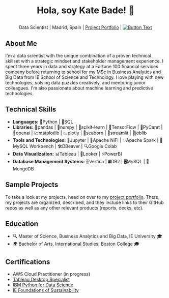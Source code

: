 # <p align="center">Hola, soy Kate Bade! 👋
<p align="center">Data Scientist | Madrid, Spain | <a href="https://badek23.github.io/">Project Portfolio</a> | <a href="https://www.linkedin.com/in/katherinebade">
  <img src="https://img.shields.io/badge/LinkedIn-Connect-blue" alt="Button Text">
</a>
</p> 


## About Me
I'm a data scientist with the unique combination of a proven technical skillset with a strategic mindset and stakeholder management experience. I spent three years in data and strategy at a Fortune 100 financial services company before returning to school for my MSc in Business Analytics and Big Data from IE School of Science and Technology. I love playing with new technologies, solving data puzzles creatively, and mentoring junior colleagues. I'm also passionate about machine learning and predictive technologies.

## Technical Skills
- **Languages:** 🐍Python | 💽SQL
- **Libraries:** 🐼pandas | 🧮numpy | 🧠scikit-learn | 🔷TensorFlow | 🧪PyCaret | 🤖openai | 📈matplotlib | 📉plotly | 🌊seaborn | 🎨streamlit | 🔧joblib
- **Tools and Technologies:** 📒Jupyter | 🔄Apache NiFi | ✨Apache Spark | 🐬MySQL Workbench | 🛠️DBeaver | 🔍Google Colab 
- **Data Visualization:** 📊Tableau | 👀Looker | ⚡PowerBI
- **Database Management Systems:** 🗄️Vertica | 🛢️DB2 | 🖥️MySQL | 🍃MongoDB

## Sample Projects
To take a look at my projects, head on over to my <a href="https://badek23.github.io/">project portfolio</a>. There, my projects are organized, described, and they include links to their GitHub repos as well as any other relevant products (reports, decks, etc).

## Education
- 🔍 Master of Science, Business Analytics and Big Data, IE University 🎓
- 🌍 Bachelor of Arts, International Studies, Boston College 🎓

## Certifications
- AWS Cloud Practitioner (in progress)
- [Tableau Desktop Specialist](https://www.credly.com/badges/c417b59c-57bd-48e2-940f-808c0e68e5da/public_url)
- [IBM Python for Data Science](https://www.credly.com/badges/93cf8447-a7e3-423e-a2a6-83aa00cbbe58/public_url)
- [IE Foundations of Sustainability](https://drive.google.com/file/d/1cwBdoJoaVpA0yIGypMgJDV9Hop-3wfJw/view)


